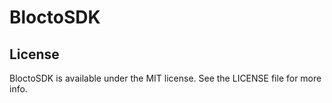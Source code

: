 # BloctoSDK

## License
BloctoSDK is available under the MIT license. See the LICENSE file for more info.
